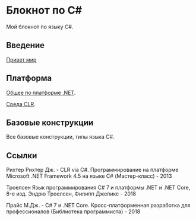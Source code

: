 # Блокнот по C#

Мой блокнот по языку C#.

## Введение
[Привет мир](./welcome/index.md)

## Платформа
[Общее по платформе .NET](./platform/index.md).

[Среда CLR](./platform/clr.md).

## Базовые конструкции
Все базовые конструкции, типы языка C#.


## Ссылки
Рихтер Рихтер Дж. -  CLR via C#. Программирование на платформе Microsoft .NET Framework 4.5 на языке C# (Мастер-класс) - 2013

Троелсен Язык программирования C# 7 и платформы .NET и .NET Core, 8-е изд. Эндрю Троелсен, Филипп Джепикс - 2018

Прайс М.Дж. - C# 7 и .NET Core. Кросс-платформенная разработка для профессионалов (Библиотека программиста) - 2018

